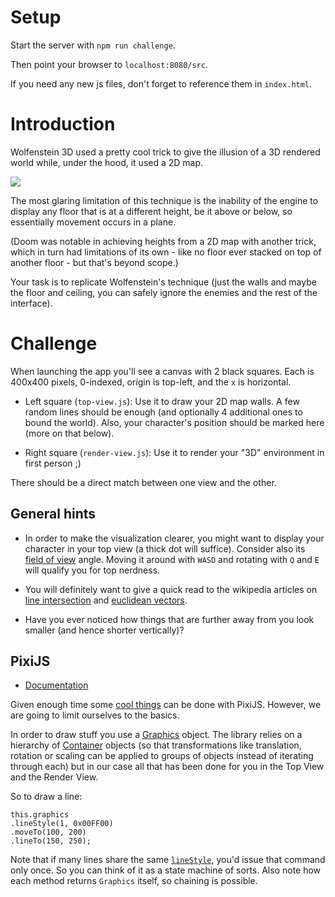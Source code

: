# Setup

Start the server with `npm run challenge`.

Then point your browser to `localhost:8080/src`.

If you need any new js files, don't forget to reference them in `index.html`.

# Introduction

Wolfenstein 3D used a pretty cool trick to give the illusion of a 3D rendered world while, under the hood, it used a 2D map.

![](https://media.moddb.com/images/members/4/3094/3093390/profile/screen04.png)

The most glaring limitation of this technique is the inability of the engine to display any floor that is at a different height, be it above or below, so essentially movement occurs in a plane.

(Doom was notable in achieving heights from a 2D map with another trick, which in turn had limitations of its own - like no floor ever stacked on top of another floor - but that's beyond scope.)

Your task is to replicate Wolfenstein's technique (just the walls and maybe the floor and ceiling, you can safely ignore the enemies and the rest of the interface).

# Challenge

When launching the app you'll see a canvas with 2 black squares. Each is 400x400 pixels, 0-indexed, origin is top-left, and the `x` is horizontal.

* Left square (`top-view.js`): Use it to draw your 2D map walls. A few random lines should be enough (and optionally 4 additional ones to bound the world). Also, your character's position should be marked here (more on that below).

* Right square (`render-view.js`): Use it to render your "3D" environment in first person ;)

There should be a direct match between one view and the other.

## General hints

* In order to make the visualization clearer, you might want to display your character in your top view (a thick dot will suffice). Consider also its [field of view](https://en.wikipedia.org/wiki/Field_of_view) angle. Moving it around with `WASD` and rotating with `Q` and `E` will qualify you for top nerdness.

* You will definitely want to give a quick read to the wikipedia articles on [line intersection](https://en.wikipedia.org/wiki/Line%E2%80%93line_intersection#Given_two_points_on_each_line_segment) and [euclidean vectors](https://en.wikipedia.org/wiki/Euclidean_vector).

* Have you ever noticed how things that are further away from you look smaller (and hence shorter vertically)?

## PixiJS

* [Documentation](https://pixijs.download/dev/docs/index.html)

Given enough time some [cool things](https://daijima.jp/) can be done with PixiJS. However, we are going to limit ourselves to the basics.

In order to draw stuff you use a [Graphics](https://pixijs.download/dev/docs/PIXI.Graphics.html) object. The library relies on a hierarchy of [Container](https://pixijs.download/dev/docs/PIXI.Container.html) objects (so that transformations like translation, rotation or scaling can be applied to groups of objects instead of iterating through each) but in our case all that has been done for you in the Top View and the Render View.

So to draw a line:

```
this.graphics
.lineStyle(1, 0x00FF00)
.moveTo(100, 200)
.lineTo(150, 250);
```
Note that if many lines share the same [`lineStyle`](https://pixijs.download/dev/docs/PIXI.Graphics.html#lineStyle), you'd issue that command only once. So you can think of it as a state machine of sorts. Also note how each method returns `Graphics` itself, so chaining is possible.
